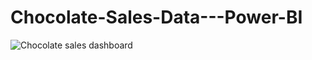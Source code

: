 # Chocolate-Sales-Data---Power-BI


![Chocolate sales dashboard](https://github.com/user-attachments/assets/8d0c1072-3860-41bd-b32d-a1a1e71913d3)
